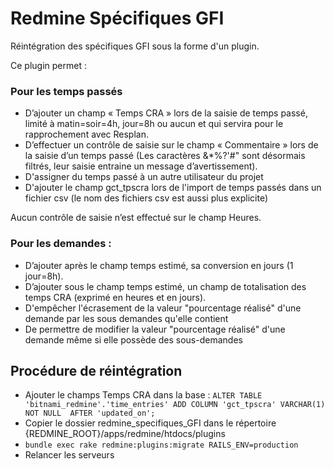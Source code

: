 # Redmine Spécifiques GFI

Réintégration des spécifiques GFI sous la forme d'un plugin.

Ce plugin permet :

### Pour les temps passés

- D’ajouter un champ « Temps CRA » lors de la saisie de temps passé, limité à matin=soir=4h, jour=8h ou aucun et qui servira pour le rapprochement avec Resplan.
- D’effectuer un contrôle de saisie sur  le champ « Commentaire » lors de la saisie d’un temps passé
(Les caractères &*%?'#\" sont désormais filtrés, leur saisie entraine un message d’avertissement).
- D'assigner du temps passé à un autre utilisateur du projet
- D'ajouter le champ gct_tpscra lors de l'import de temps passés dans un fichier csv (le nom des fichiers csv est aussi plus explicite)

Aucun contrôle de saisie n’est effectué sur le champ Heures.

### Pour les demandes :

- D’ajouter après le champ temps estimé, sa conversion en jours (1 jour=8h).
- D’ajouter sous le champ temps estimé, un champ de totalisation des temps CRA (exprimé en heures et en jours).
- D'empêcher l'écrasement de la valeur "pourcentage réalisé" d'une demande par les sous demandes qu'elle contient
- De permettre de modifier la valeur "pourcentage réalisé" d'une demande même si elle possède des sous-demandes

## Procédure de réintégration
- Ajouter le champs Temps CRA dans la base :
`ALTER TABLE 'bitnami_redmine'.'time_entries' ADD COLUMN 'gct_tpscra' VARCHAR(1) NOT NULL  AFTER 'updated_on';`
- Copier le dossier redmine_specifiques_GFI dans le répertoire {REDMINE_ROOT}/apps/redmine/htdocs/plugins
- `bundle exec rake redmine:plugins:migrate RAILS_ENV=production`
- Relancer les serveurs